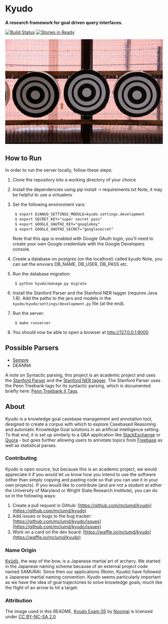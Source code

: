 

# Kyudo 
**A research framework for goal driven query interfaces.**

[![Build Status][travis_img]][travis_href] [![Stories in Ready][waffle_img]][waffle_href]

[![Kyudo Targets](docs/img/targets.jpg)][targets.jpg]

## How to Run

In order to run the server locally, follow these steps:

1. Clone the repository into a working directory of your choice
2. Install the dependencies using pip install -r requirements.txt
    Note, it may be helpful to use a virtualenv
3. Set the following environment vars:

        $ export DJANGO_SETTINGS_MODULE=kyudo.settings.development
        $ export SECRET_KEY="super secret pass"
        $ export GOOGLE_OAUTH2_KEY="googlekey"
        $ export GOOGLE_OAUTH2_SECRET="googlesecret"

    Note that this app is enabled with Google OAuth login, you'll need to
    create your own Google credentials with the Google Developers console.

4. Create a database on postgres (on the localhost) called kyudo
    Note, you can set the envvars DB_NAME, DB_USER, DB_PASS etc.
5. Run the database migration:

        $ python kyudo/manage.py migrate

6. Install the Stanford Parser and the Stanford NER tagger (requires Java 1.8). Add the paths to the jars and models in the `kyudo/kyudo/settings/development.py` file (at the end). 

7. Run the server:

        $ make runserver

8. You should now be able to open a browser at http://127.0.0.1:8000

## Possible Parsers

- [Sempre](https://github.com/percyliang/sempre)
- DEANNA

A note on Syntactic parsing, this project is an academic project and uses the [Stanford Parser](http://nlp.stanford.edu/software/lex-parser.shtml) and the [Stanford NER tagger](http://nlp.stanford.edu/software/CRF-NER.shtml). The Stanford Parser uses the Penn Treebank tags for its syntactic parsing, which is documented briefly here: [Penn Treebank II Tags](https://gist.github.com/bbengfort/aa6b785aed3d673fce2c). 

## About

Kyudo is a knowledge goal casebase management and annotation tool, designed to create a corpus with which to explore Casebased Reasoning and automatic Knowledge Goal solutions in an artificial intelligence setting. To that end, it is set up similarly to a Q&A application like [StackExchange](http://stackexchange.com/) or [Quora](https://www.quora.com/) - but goes further allowing users to annotate topics from [Freebase](http://www.freebase.com/) as well as statistical parses. 

### Contributing

Kyudo is open source, but because this is an academic project, we would appreciate it if you would let us know how you intend to use the software (other than simply copying and pasting code so that you can use it in your own projects). If you would like to contribute (and are not a student at either the University of Maryland or Wright State Research Institute), you can do so in the following ways:

1. Create a pull request in Github: [https://github.com/mclumd/kyudo](https://github.com/mclumd/kyudo)
2. Add issues or bugs to the bug tracker: [https://github.com/mclumd/kyudo/issues](https://github.com/mclumd/kyudo/issues)
3. Work on a card on the dev board: [https://waffle.io/mclumd/kyudo](https://waffle.io/mclumd/kyudo)

### Name Origin

[Kyūdō](http://en.wikipedia.org/wiki/Ky%C5%ABd%C5%8D), the way of the bow, is a Japanese martial art of archery. We started in the Japanese naming scheme because of an external project code named SAMURAI. Since then our applications (Ronin, Kyudo) have followed a Japanese martial naming convention. Kyudo seems particularly important as we have the idea of goal trajectories to solve knowledge goals; much like the flight of an arrow to  hit a target. 

### Attribution

The image used in this README, [Kyudo Exam 05][targets.jpg] by [Noomai](https://www.flickr.com/photos/noomai/) is licensed under [CC BY-NC-SA 2.0](https://creativecommons.org/licenses/by-nc-sa/2.0/)


<!-- References -->
[travis_img]: https://travis-ci.org/mclumd/kyudo.svg
[travis_href]: https://travis-ci.org/mclumd/kyudo
[waffle_img]: https://badge.waffle.io/mclumd/kyudo.png?label=ready&title=Ready
[waffle_href]: https://waffle.io/mclumd/kyudo
[targets.jpg]: https://flic.kr/p/4ucxLG
